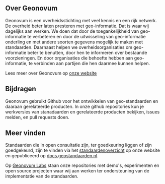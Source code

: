 ## Over Geonovum
Geonovum is een overheidsstichting met veel kennis en een rijk netwerk. De overheid beter laten presteren met geo-informatie. Dat is waar wij dagelijks aan werken. We doen dat door de toegankelijkheid van geo-informatie te verbeteren en door de uitwisseling van geo-informatie onderling en met andere soorten gegevens mogelijk te maken met standaarden. Daarnaast helpen we overheidsorganisaties om geo-informatie beter te benutten, door hen te informeren over bestaande voorzieningen. En door organisaties die behoefte hebben aan geo-informatie, te verbinden aan partijen die hen daarmee kunnen helpen. 

Lees meer over Geonovum op [onze website](https://www.geonovum.nl)

## Bijdragen
Geonovum gebruikt Github voor het ontwikkelen van geo-standaarden en daaraan gerelateerde producten. In onze github repositories kun je werkversies van stanadaarden en gerelateerde producten bekijken, issues melden, en pull requests doen. 

## Meer vinden
Standaarden die in open consultatie zijn, ter goedkeuring liggen of zijn goedgekeurd, zijn te vinden via het [standaardenoverzicht](https://www.geonovum.nl/geo-standaarden/alle-standaarden) op onze website en gepubliceerd op [docs.geostandaarden.nl](https://docs.geostandaarden.nl). 

Op [Geonovum Labs](https://github.com/Geonovum-labs/) staan onze repositories met demo's, experimenten en open source projecten waar wij aan werken ter ondersteuning van de implementatie van de standaarden. 
